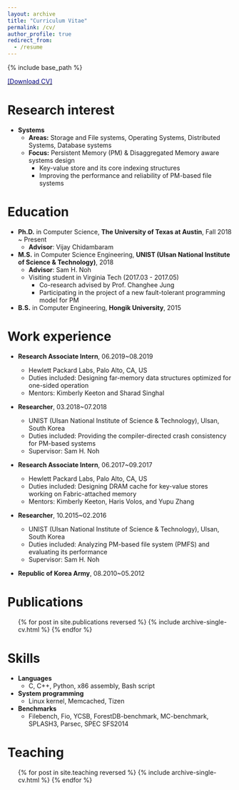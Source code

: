 ```yaml
---
layout: archive
title: "Curriculum Vitae"
permalink: /cv/
author_profile: true
redirect_from:
  - /resume
---
```


{% include base_path %}

[<span style="color:navy">[Download CV]</span>](http://sekwonlee.github.io/files/cv.pdf)

Research interest
=====
* <b>Systems</b>
  * <b>Areas:</b> Storage and File systems, Operating Systems, Distributed Systems, Database systems
  * <b>Focus:</b> Persistent Memory (PM) & Disaggregated Memory aware systems design
      * Key-value store and its core indexing structures
      * Improving the performance and reliability of PM-based file systems

Education
======
* <b>Ph.D.</b> in Computer Science, <b>The University of Texas at Austin</b>, Fall 2018 ~ Present
  * <b>Advisor</b>: Vijay Chidambaram
* <b>M.S.</b> in Computer Science Engineering, <b>UNIST (Ulsan National Institute of Science & Technology)</b>, 2018
  * <b>Advisor</b>: Sam H. Noh
  * Visiting student in Virginia Tech (2017.03 - 2017.05)
      * Co-research advised by Prof. Changhee Jung
      * Participating in the project of a new fault-tolerant programming model for PM
* <b>B.S.</b> in Computer Engineering, <b>Hongik University</b>, 2015

Work experience
======
* <b>Research Associate Intern</b>, 06.2019~08.2019
  * Hewlett Packard Labs, Palo Alto, CA, US
  * Duties included: Designing far-memory data structures optimized for one-sided operation
  * Mentors: Kimberly Keeton and Sharad Singhal

* <b>Researcher</b>, 03.2018~07.2018
  * UNIST (Ulsan National Institute of Science & Technology), Ulsan, South Korea
  * Duties included: Providing the compiler-directed crash consistency for PM-based systems
  * Supervisor: Sam H. Noh

* <b>Research Associate Intern</b>, 06.2017~09.2017
  * Hewlett Packard Labs, Palo Alto, CA, US
  * Duties included: Designing DRAM cache for key-value stores working on Fabric-attached memory
  * Mentors: Kimberly Keeton, Haris Volos, and Yupu Zhang

* <b>Researcher</b>, 10.2015~02.2016
  * UNIST (Ulsan National Institute of Science & Technology), Ulsan, South Korea
  * Duties included: Analyzing PM-based file system (PMFS) and evaluating its performance
  * Supervisor: Sam H. Noh

* <b>Republic of Korea Army</b>, 08.2010~05.2012

Publications
======
  <ul>{% for post in site.publications reversed %}
    {% include archive-single-cv.html %}
  {% endfor %}</ul>

Skills
======
* <b>Languages</b>
  * C, C++, Python, x86 assembly, Bash script
* <b>System programming</b>
  * Linux kernel, Memcached, Tizen
* <b>Benchmarks</b>
  * Filebench, Fio, YCSB, ForestDB-benchmark, MC-benchmark, SPLASH3, Parsec, SPEC SFS2014

Teaching
======
  <ul>{% for post in site.teaching reversed %}
    {% include archive-single-cv.html %}
  {% endfor %}</ul>
